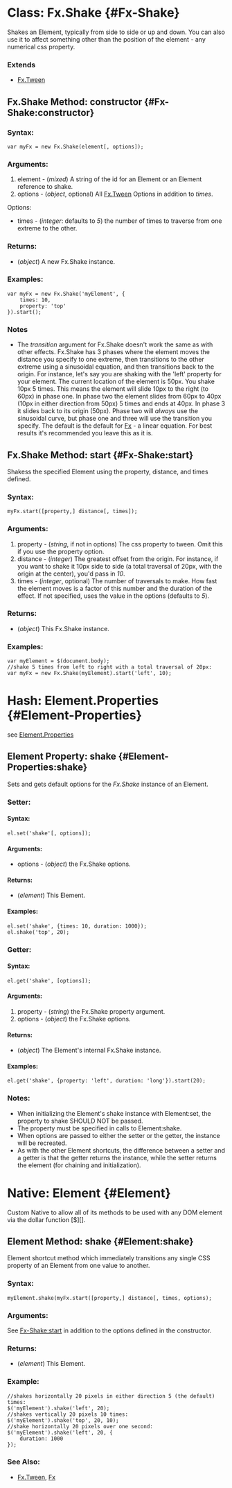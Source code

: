 Class: Fx.Shake {#Fx-Shake}
=========================

Shakes an Element, typically from side to side or up and down. You can also use it to affect something other than the position of the element - any numerical css property.

### Extends

* [Fx.Tween][]

Fx.Shake Method: constructor {#Fx-Shake:constructor}
------------------------------------------------------

### Syntax:

	var myFx = new Fx.Shake(element[, options]);

### Arguments:

1. element - (*mixed*) A string of the id for an Element or an Element reference to shake.
2. options - (*object*, optional) All [Fx.Tween][] Options in addition to *times*.

Options:

* times     - (*integer*: defaults to *5*) the number of times to traverse from one extreme to the other.

### Returns:

* (*object*) A new Fx.Shake instance.

### Examples:

	var myFx = new Fx.Shake('myElement', {
		times: 10,
		property: 'top'
	}).start();

### Notes

* The *transition* argument for Fx.Shake doesn't work the same as with other effects. Fx.Shake has 3 phases where the element moves the distance you specify to one extreme, then transitions to the other extreme using a sinusoidal equation, and then transitions back to the origin. For instance, let's say you are shaking with the 'left' property for your element. The current location of the element is 50px. You shake 10px 5 times. This means the element will slide 10px to the right (to 60px) in phase one. In phase two the element slides from 60px to 40px (10px in either direction from 50px) 5 times and ends at 40px. In phase 3 it slides back to its origin (50px). Phase two will *always* use the sinusoidal curve, but phase one and three will use the transition you specify. The default is the default for [Fx][] - a linear equation. For best results it's recommended you leave this as it is.

Fx.Shake Method: start {#Fx-Shake:start}
------------------------------------------

Shakess the specified Element using the property, distance, and times defined.

### Syntax:

	myFx.start([property,] distance[, times]);

### Arguments:

1. property - (*string*, if not in options) The css property to tween. Omit this if you use the property option.
2. distance - (*integer*) The greatest offset from the origin. For instance, if you want to shake it 10px side to side (a total traversal of 20px, with the origin at the center), you'd pass in *10*.
3. times - (*integer*, optional) The number of traversals to make. How fast the element moves is a factor of this number and the duration of the effect. If not specified, uses the value in the options (defaults to *5*).

### Returns:

* (*object*) This Fx.Shake instance.

### Examples:

	var myElement = $(document.body);
	//shake 5 times from left to right with a total traversal of 20px:
	var myFx = new Fx.Shake(myElement).start('left', 10);

Hash: Element.Properties {#Element-Properties}
==============================================

see [Element.Properties](http://www.mootools.net/docs/Element/Element/#Element-Properties)

Element Property: shake {#Element-Properties:shake}
---------------------------------------------------

Sets and gets default options for the *Fx.Shake* instance of an Element.

### Setter:

#### Syntax:

	el.set('shake'[, options]);

#### Arguments:

* options - (*object*) the Fx.Shake options.

#### Returns:

* (*element*) This Element.

#### Examples:

	el.set('shake', {times: 10, duration: 1000});
	el.shake('top', 20);

### Getter:

#### Syntax:

	el.get('shake', [options]);

#### Arguments:

1. property - (*string*) the Fx.Shake property argument.
2. options  - (*object*) the Fx.Shake options.

#### Returns:

* (*object*) The Element's internal Fx.Shake instance.

#### Examples:

	el.get('shake', {property: 'left', duration: 'long'}).start(20);

### Notes:

- When initializing the Element's shake instance with Element:set, the property to shake SHOULD NOT be passed.
- The property must be specified in calls to Element:shake.
- When options are passed to either the setter or the getter, the instance will be recreated.
- As with the other Element shortcuts, the difference between a setter and a getter is that the getter returns the instance, while the setter returns the element (for chaining and initialization).



Native: Element {#Element}
==========================

Custom Native to allow all of its methods to be used with any DOM element via the dollar function [$][].



Element Method: shake {#Element:shake}
--------------------------------------

Element shortcut method which immediately transitions any single CSS property of an Element from one value to another.

### Syntax:

	myElement.shake(myFx.start([property,] distance[, times, options);

### Arguments:

See [Fx-Shake:start][] in addition to the options defined in the constructor.

### Returns:

* (*element*) This Element.

### Example:

    //shakes horizontally 20 pixels in either direction 5 (the default) times:
	$('myElement').shake('left', 20);
	//shakes vertically 20 pixels 10 times:
	$('myElement').shake('top', 20, 10);
	//shake horizontally 20 pixels over one second:
	$('myElement').shake('left', 20, {
		duration: 1000
	});

### See Also:

- [Fx.Tween][], [Fx][]

[Fx-Shake:start]: #Fx-Shake:start
[Fx]: http://www.mootools.net/docs/Fx/Fx
[Fx.Tween]: http://www.mootools.net/docs/Fx/Fx.Tween